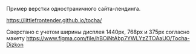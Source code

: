 Пример верстки одностраничного сайта-лендинга.

https://littlefrontender.github.io/tocha/

Сверстано с учетом ширины дисплея 1440px, 768px и 375px согласно макету https://www.figma.com/file/hBOiNtAbp7YWLYzZTOAaUO/Tocha-Dizkon
